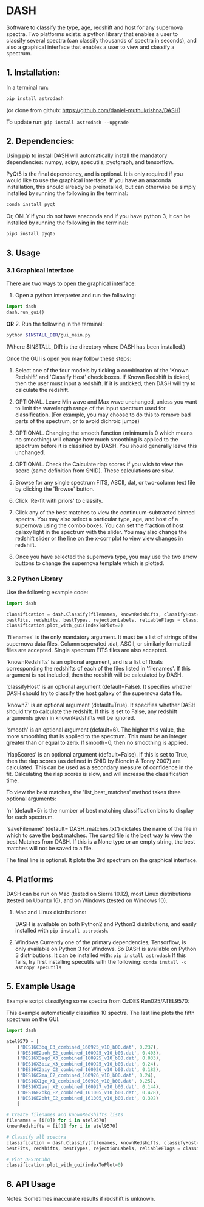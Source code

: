 # DASH
Software to classify the type, age, redshift and host for any supernova spectra. Two platforms exists: a python library 
that enables a user to classify several spectra (can classify thousands of spectra in seconds), and also a graphical
interface that enables a user to view and classify a spectrum.


## 1. Installation:

In a terminal run: 
```bash
pip install astrodash
```
    
(or clone from github: https://github.com/daniel-muthukrishna/DASH)

To update run:
`pip install astrodash --upgrade`

## 2. Dependencies:
Using pip to install DASH will automatically install the mandatory dependencies: numpy, scipy, specutils, pyqtgraph, and tensorflow.

PyQt5 is the final dependency, and is optional. It is only required if you would like to use the graphical interface.
If you have an anaconda installation, this should already be preinstalled, but can otherwise be simply installed by running the following in the terminal:
```bash
conda install pyqt
```

Or, ONLY if you do not have anaconda and if you have python 3, it can be installed by running the following in the terminal:
```bash
pip3 install pyqt5
```


## 3. Usage
### 3.1 Graphical Interface
There are two ways to open the graphical interface:
1. Open a python interpreter and run the following:    
```python
import dash
dash.run_gui()
```
**OR**
2. Run the following in the terminal:
```bash
python $INSTALL_DIR/gui_main.py
```
(Where $INSTALL_DIR is the directory where DASH has been installed.)

Once the GUI is open you may follow these steps:

1. Select one of the four models by ticking a combination of the 'Known Redshift' and 'Classify Host' check boxes. 
If Known Redshift is ticked, then the user must input a redshift. If it is unticked, then DASH will try to calculate the redshift.

2. OPTIONAL. Leave Min wave and Max wave unchanged, unless you want to limit the wavelength range of the input spectrum used for classification. (For example, you may choose to do this to remove bad parts of the spectrum, or to avoid dichroic jumps)

3. OPTIONAL. Changing the smooth function (minimum is 0 which means no smoothing) will change how much smoothing is applied to the spectrum before it is classified by DASH. You should generally leave this unchanged.

4. OPTIONAL. Check the Calculate rlap scores if you wish to view the score (same definition from SNID). These calculations are slow. 

5. Browse for any single spectrum FITS, ASCII, dat, or two-column text file by clicking the 'Browse' button.

6. Click 'Re-fit with priors' to classify.

7. Click any of the best matches to view the continuum-subtracted binned spectra. You may also select a particular type, age, and host of a supernova using the combo boxes. You can set the fraction of host galaxy light in the spectrum with the slider. You may also change the redshift slider or the line on the x-corr plot to view view changes in redshift.

8. Once you have selected the supernova type, you may use the two arrow buttons to change the supernova template which is plotted.



### 3.2 Python Library
Use the following example code:
```python
import dash

classification = dash.Classify(filenames, knownRedshifts, classifyHost=False, knownZ=True, smooth=6, rlapScores=False)
bestFits, redshifts, bestTypes, rejectionLabels, reliableFlags = classification.list_best_matches(n=5, saveFilename='DASH_matches.txt')
classification.plot_with_gui(indexToPlot=2)
```
'filenames' is the only mandatory argument. It must be a list of strings of the supernova data files. Column seperated .dat, ASCII, or similarly formatted files are accepted. Single spectrum FITS files are also accepted.

'knownRedshifts' is an optional argument, and is a list of floats corresponding the redshifts of each of the files listed in 'filenames'. If this argument is not included, then the redshift will be calculated by DASH.

'classifyHost' is an optional argument (default=False). It specifies whether DASH should try to classify the host galaxy of the supernova data file.

'knownZ' is an optional argument (default=True). It specifies whether DASH should try to calculate the redshift. If this is set to False, any redshift arguments given in knownRedshifts will be ignored.

'smooth' is an optional argument (default=6). The higher this value, the more smoothing that is applied to the spectrum. This must be an integer greater than or equal to zero. If smooth=0, then no smoothing is applied.

'rlapScores' is an optional argument (default=False). If this is set to True, then the rlap scores (as defined in SNID by Blondin & Tonry 2007) are calculated. This can be used as a secondary measure of confidence in the fit. Calculating the rlap scores is slow, and will increase the classification time.


To view the best matches, the 'list_best_matches' method takes three optional arguments:

'n' (default=5) is the number of best matching classification bins to display for each spectrum.

'saveFilename' (default='DASH_matches.txt') dictates the name of the file in which to save the best matches. The saved file is the best way to view the best Matches from DASH. If this is a None type or an empty string, the best matches will not be saved to a file.

The final line is optional. It plots the 3rd spectrum on the graphical interface.



## 4. Platforms
DASH can be run on Mac (tested on Sierra 10.12), most Linux distributions (tested on Ubuntu 16), and on Windows (tested on Windows 10).
1. Mac and Linux distributions:

    DASH is available on both Python2 and Python3 distributions, and easily installed with `pip install astrodash`.

2. Windows
    Currently one of the primary dependencies, Tensorflow, is only available on Python 3 for Windows.
    So DASH is available on Python 3 distributions. It can be installed with:
        `pip install astrodash`
    If this fails, try first installing specutils with the following:
        `conda install -c astropy specutils`


## 5. Example Usage
Example script classifying some spectra from OzDES Run025/ATEL9570:

This example automatically classifies 10 spectra. The last line plots the fifth spectrum on the GUI.
```python
import dash

atel9570 = [
    ('DES16C3bq_C3_combined_160925_v10_b00.dat', 0.237),
    ('DES16E2aoh_E2_combined_160925_v10_b00.dat', 0.403),
    ('DES16X3aqd_X3_combined_160925_v10_b00.dat', 0.033),
    ('DES16X3biz_X3_combined_160925_v10_b00.dat', 0.24),
    ('DES16C2aiy_C2_combined_160926_v10_b00.dat', 0.182),
    ('DES16C2ma_C2_combined_160926_v10_b00.dat', 0.24),
    ('DES16X1ge_X1_combined_160926_v10_b00.dat', 0.25),
    ('DES16X2auj_X2_combined_160927_v10_b00.dat', 0.144),
    ('DES16E2bkg_E2_combined_161005_v10_b00.dat', 0.478),
    ('DES16E2bht_E2_combined_161005_v10_b00.dat', 0.392)
    ]

# Create filenames and knownRedshifts lists
filenames = [i[0]) for i in atel9570]
knownRedshifts = [i[1] for i in atel9570]

# Classify all spectra
classification = dash.Classify(filenames, knownRedshifts, classifyHost=False)
bestFits, redshifts, bestTypes, rejectionLabels, reliableFlags = classification.list_best_matches(n=5, saveFilename='ATEL_best_fits.txt')

# Plot DES16C3bq
classification.plot_with_gui(indexToPlot=0)
```

## 6. API Usage
Notes: Sometimes inaccurate results if redshift is unknown.



